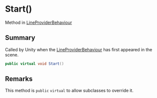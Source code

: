 # Start()

Method in [LineProviderBehaviour](./)

## Summary

Called by Unity when the [LineProviderBehaviour](./) has first appeared in the scene.

```csharp
public virtual void Start()
```

## Remarks

This method is `public` `virtual` to allow subclasses to override it.
